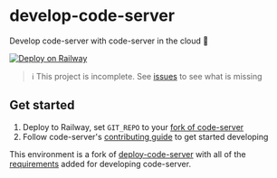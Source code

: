 # develop-code-server

Develop code-server with code-server in the cloud 🤯

[![Deploy on Railway](https://railway.app/button.svg)](https://railway.app/new/template?template=https%3A%2F%2Fgithub.com%2Fbpmct%2Fdevelop-code-server&envs=PASSWORD%2CGIT_REPO&optionalEnvs=GIT_REPO&PASSWORDDesc=Password+to+log+in+and+code.+Keep+this+secret&GIT_REPODesc=Git+repository+to+clone.+You+can+fork+code-server+and+put+the+URL+there%3A&GIT_REPODefault=https%3A%2F%2Fgithub.com%2Fcdr%2Fcode-server)

> ℹ️ This project is incomplete. See [issues](https://github.com/bpmct/develop-code-server) to see what is missing

## Get started

1. Deploy to Railway, set `GIT_REPO` to your [fork of code-server](https://github.com/cdr/code-server/fork)
1. Follow code-server's [contributing guide](https://github.com/cdr/code-server/blob/main/docs/CONTRIBUTING.md) to get started developing

This environment is a fork of [deploy-code-server](https://github.com/cdr/deploy-code-server) with all of the [requirements](https://github.com/cdr/code-server/blob/main/docs/CONTRIBUTING.md#requirements) added for developing code-server.
